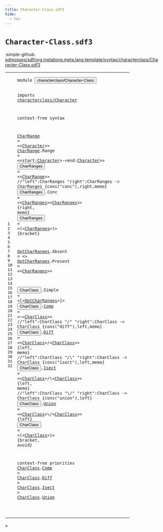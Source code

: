 ```yaml
---
title: Character-Class.sdf3
hide:
  - toc
---
```


# `Character-Class.sdf3`

:simple-github: [pdmosses/sdf/org.metaborg.meta.lang.template/syntax/characterclass/Character-Class.sdf3]

[pdmosses/sdf/org.metaborg.meta.lang.template/syntax/characterclass/Character-Class.sdf3]: https://github.com/pdmosses/sdf/blob/master/org.metaborg.meta.lang.template/syntax/characterclass/Character-Class.sdf3 "The source file on GitHub"

<div class="sdf3"><table class="highlighttable"><tbody><tr><td class="linenos"><div class="linenodiv"><pre><span></span>1
2
3
4
5
6
7
8
9
10
11
12
13
14
15
16
17
18
19
20
21
22
23
24
25
26
27
28
29
30
31
32
</pre></div></td>
<td class="code"><pre><code><span class="keyword">module</span> <button class="modal-open" id="characterclass/Character-Class_1_8" title="a definition with multiple references" data-urls="../CC.sdf3/#characterclass/Character-Class line 3_9; ../../restrictions/Restrictions.sdf3/#characterclass/Character-Class line 4_3">characterclass/Character-Class</button>

<span class="keyword">imports</span> <a href="../Character.sdf3/#characterclass/Character_1_8" id="characterclass/Character_3_9" title="a reference to a single-file definition">characterclass/Character</a>

<span class="keyword">context-free syntax</span>

<a href="#CharRange_9_16" id="CharRange_7_1" title="a definition with a single reference">CharRange</a> = &lt;&lt;<a href="../Character.sdf3/#Character_22_5" id="Character_7_15" title="a reference to a single-file definition">Character</a>&gt;&gt;
<a href="#CharRange_9_16" id="CharRange_8_1" title="a definition with a single reference">CharRange</a>.<span class="cons_Constructor"><span id="Range_8_11" title="a definition with no references">Range</span></span> = &lt;&lt;<span class="cons_Unquoted"><span id="start_8_21" title="a definition with no references">start</span></span>:<a href="../Character.sdf3/#Character_22_5" id="Character_8_27" title="a reference to a single-file definition">Character</a>&gt;<span class="cons_String">-</span>&lt;<span class="cons_Unquoted"><span id="end_8_39" title="a definition with no references">end</span></span>:<a href="../Character.sdf3/#Character_22_5" id="Character_8_43" title="a reference to a single-file definition">Character</a>&gt;&gt;
<button class="modal-open" id="CharRanges_9_1" title="a definition with multiple references" data-urls="#CharRanges line 11_21, 11_33, 12_17, 15_27">CharRanges</button> = &lt;&lt;<a href="#CharRange_7_1" id="CharRange_9_16" title="a reference to a single-file definition">CharRange</a>&gt;&gt;
<span class="layout">//"left":CharRanges "right":CharRanges        -&gt; CharRanges   {cons("conc"),right,memo}</span>
<button class="modal-open" id="CharRanges_11_1" title="a definition with multiple references" data-urls="#CharRanges line 11_21, 11_33, 12_17, 15_27">CharRanges</button>.<span class="cons_Constructor"><span id="Conc_11_12" title="a definition with no references">Conc</span></span> = &lt;&lt;<a href="#CharRanges_9_1" id="CharRanges_11_21" title="a reference to a single-file definition">CharRanges</a>&gt;&lt;<a href="#CharRanges_9_1" id="CharRanges_11_33" title="a reference to a single-file definition">CharRanges</a>&gt;&gt; {<span class="keyword">right</span>, <span class="cons_Unquoted">memo</span>}
<button class="modal-open" id="CharRanges_12_1" title="a definition with multiple references" data-urls="#CharRanges line 11_21, 11_33, 12_17, 15_27">CharRanges</button> = &lt;<span class="cons_String">(</span>&lt;<a href="#CharRanges_9_1" id="CharRanges_12_17" title="a reference to a single-file definition">CharRanges</a>&gt;<span class="cons_String">)</span>&gt; {<span class="keyword">bracket</span>}

<a href="#OptCharRanges_17_23" id="OptCharRanges_14_1" title="a definition with a single reference">OptCharRanges</a>.<span class="cons_Constructor"><span id="Absent_14_15" title="a definition with no references">Absent</span></span> = &lt;&gt;
<a href="#OptCharRanges_17_23" id="OptCharRanges_15_1" title="a definition with a single reference">OptCharRanges</a>.<span class="cons_Constructor"><span id="Present_15_15" title="a definition with no references">Present</span></span> = &lt;&lt;<a href="#CharRanges_9_1" id="CharRanges_15_27" title="a reference to a single-file definition">CharRanges</a>&gt;&gt;
 
<button class="modal-open" id="CharClass_17_1" title="a definition with multiple references" data-urls="#CharClass line 18_21, 20_20, 20_32, 22_21, 22_35, 24_21, 24_35, 25_16, 28_2, 28_19, 29_2, 29_20; ../CC.sdf3/#CharClass line 7_26; ../../restrictions/Restrictions.sdf3/#CharClass line 10_25, 11_19">CharClass</button>.<span class="cons_Constructor"><span id="Simple_17_11" title="a definition with no references">Simple</span></span> = &lt;<span class="cons_String">[</span>&lt;<a href="#OptCharRanges_14_1" id="OptCharRanges_17_23" title="a reference to a single-file definition">OptCharRanges</a>&gt;<span class="cons_String">]</span>&gt;
<button class="modal-open" id="CharClass_18_1" title="a definition with multiple references" data-urls="#CharClass line 18_21, 20_20, 20_32, 22_21, 22_35, 24_21, 24_35, 25_16, 28_2, 28_19, 29_2, 29_20; ../CC.sdf3/#CharClass line 7_26; ../../restrictions/Restrictions.sdf3/#CharClass line 10_25, 11_19">CharClass</button>.<span class="cons_Constructor"><a href="#Comp_28_12" id="Comp_18_11" title="a definition with a single reference">Comp</a></span> = &lt;<span class="cons_String">~</span>&lt;<a href="#CharClass_17_1" id="CharClass_18_21" title="a reference to a single-file definition">CharClass</a>&gt;&gt;
<span class="layout">//"left":CharClass "/" "right":CharClass   -&gt; CharClass  {cons("diff"),left,memo}</span>
<button class="modal-open" id="CharClass_20_1" title="a definition with multiple references" data-urls="#CharClass line 18_21, 20_20, 20_32, 22_21, 22_35, 24_21, 24_35, 25_16, 28_2, 28_19, 29_2, 29_20; ../CC.sdf3/#CharClass line 7_26; ../../restrictions/Restrictions.sdf3/#CharClass line 10_25, 11_19">CharClass</button>.<span class="cons_Constructor"><a href="#Diff_28_29" id="Diff_20_11" title="a definition with a single reference">Diff</a></span> = &lt;&lt;<a href="#CharClass_17_1" id="CharClass_20_20" title="a reference to a single-file definition">CharClass</a>&gt;<span class="cons_String">/</span>&lt;<a href="#CharClass_17_1" id="CharClass_20_32" title="a reference to a single-file definition">CharClass</a>&gt;&gt; {<span class="keyword">left</span>, <span class="cons_Unquoted">memo</span>}
<span class="layout">//"left":CharClass "/\\" "right":CharClass -&gt; CharClass  {cons("isect"),left,memo}</span>
<button class="modal-open" id="CharClass_22_1" title="a definition with multiple references" data-urls="#CharClass line 18_21, 20_20, 20_32, 22_21, 22_35, 24_21, 24_35, 25_16, 28_2, 28_19, 29_2, 29_20; ../CC.sdf3/#CharClass line 7_26; ../../restrictions/Restrictions.sdf3/#CharClass line 10_25, 11_19">CharClass</button>.<span class="cons_Constructor"><a href="#Isect_29_12" id="Isect_22_11" title="a definition with a single reference">Isect</a></span> = &lt;&lt;<a href="#CharClass_17_1" id="CharClass_22_21" title="a reference to a single-file definition">CharClass</a>&gt;<span class="cons_String">/</span>\\&lt;<a href="#CharClass_17_1" id="CharClass_22_35" title="a reference to a single-file definition">CharClass</a>&gt;&gt; {<span class="keyword">left</span>, <span class="cons_Unquoted">memo</span>}
<span class="layout">//"left":CharClass "\\/" "right":CharClass -&gt; CharClass  {cons("union"),left}</span>
<button class="modal-open" id="CharClass_24_1" title="a definition with multiple references" data-urls="#CharClass line 18_21, 20_20, 20_32, 22_21, 22_35, 24_21, 24_35, 25_16, 28_2, 28_19, 29_2, 29_20; ../CC.sdf3/#CharClass line 7_26; ../../restrictions/Restrictions.sdf3/#CharClass line 10_25, 11_19">CharClass</button>.<span class="cons_Constructor"><a href="#Union_29_30" id="Union_24_11" title="a definition with a single reference">Union</a></span> = &lt;&lt;<a href="#CharClass_17_1" id="CharClass_24_21" title="a reference to a single-file definition">CharClass</a>&gt;\\<span class="cons_String">/</span>&lt;<a href="#CharClass_17_1" id="CharClass_24_35" title="a reference to a single-file definition">CharClass</a>&gt;&gt; {<span class="keyword">left</span>}
<button class="modal-open" id="CharClass_25_1" title="a definition with multiple references" data-urls="#CharClass line 18_21, 20_20, 20_32, 22_21, 22_35, 24_21, 24_35, 25_16, 28_2, 28_19, 29_2, 29_20; ../CC.sdf3/#CharClass line 7_26; ../../restrictions/Restrictions.sdf3/#CharClass line 10_25, 11_19">CharClass</button> = &lt;<span class="cons_String">(</span>&lt;<a href="#CharClass_17_1" id="CharClass_25_16" title="a reference to a single-file definition">CharClass</a>&gt;<span class="cons_String">)</span>&gt; {<span class="keyword">bracket</span>, <span class="keyword">avoid</span>}

<span class="keyword">context-free priorities</span>
        <a href="#CharClass_17_1" id="CharClass_28_2" title="a reference to a single-file definition">CharClass</a>.<span class="cons_Constructor"><a href="#Comp_18_11" id="Comp_28_12" title="a reference to a single-file definition">Comp</a></span> &gt; <a href="#CharClass_17_1" id="CharClass_28_19" title="a reference to a single-file definition">CharClass</a>.<span class="cons_Constructor"><a href="#Diff_20_11" id="Diff_28_29" title="a reference to a single-file definition">Diff</a></span> &gt;
        <a href="#CharClass_17_1" id="CharClass_29_2" title="a reference to a single-file definition">CharClass</a>.<span class="cons_Constructor"><a href="#Isect_22_11" id="Isect_29_12" title="a reference to a single-file definition">Isect</a></span> &gt; <a href="#CharClass_17_1" id="CharClass_29_20" title="a reference to a single-file definition">CharClass</a>.<span class="cons_Constructor"><a href="#Union_24_11" id="Union_29_30" title="a reference to a single-file definition">Union</a></span>
        
        
         
</code></pre></td></tr></tbody></table></div>

<div id="modal">
  <div id="modal-content">
    <span id="modal-close">&times;</span>
    <h2 id="modal-h2"></h2>
    <p  id="modal-p"></p>
    <ul id="modal-ul"></ul>
  </div>
</div>
